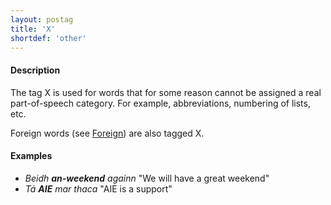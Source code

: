 ```yaml
---
layout: postag
title: 'X'
shortdef: 'other'
---
```


#### Description

The tag X is used for words that for some reason cannot be assigned a real part-of-speech category. For example, abbreviations, numbering of lists, etc. 

Foreign words (see [Foreign]()) are also tagged X. 


#### Examples 

* _Beidh <b>an-weekend</b> againn_ "We will have a great weekend"
* _Tá <b>AIE</b> mar thaca_ "AIE is a support"
